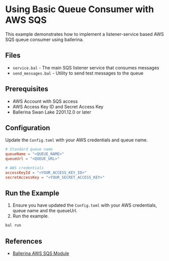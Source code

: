 # Using Basic Queue Consumer with AWS SQS

This example demonstrates how to implement a listener-service based AWS SQS queue consumer using ballerina.

## Files

- `service.bal` - The main SQS listener service that consumes messages
- `send_messages.bal` - Utility to send test messages to the queue

## Prerequisites

- AWS Account with SQS access
- AWS Access Key ID and Secret Access Key
- Ballerina Swan Lake 2201.12.0 or later

## Configuration

Update the `Config.toml` with your AWS credentials and queue name.

```toml
# Standard queue name
queueName = "<QUEUE_NAME>"
queueUrl = "<QUEUE_URL>"

# AWS credentials
accessKeyId = "<YOUR_ACCESS_KEY_ID>"
secretAccessKey = "<YOUR_SECRET_ACCESS_KEY>"
```

## Run the Example

1. Ensure you have updated the `Config.toml` with your AWS credentials, queue name and the queueUrl.
2. Run the example.
```bash
bal run
```
## References

- [Ballerina AWS SQS Module](https://central.ballerina.io/ballerinax/aws.sqs)
